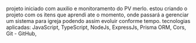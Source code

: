 projeto iniciado com auxilio e monitoramento do PV merlo. estou criando o projeto com os itens que aprendi ate o momento, onde passará a gerenciar um sistema para igreja podendo assim evoluir conforme tempo.
tecnologias aplicadas:
JavaScript,
TypeScript,
NodeJs,
ExpressJs,
Prisma ORM,
Cors,
Git - GitHub,